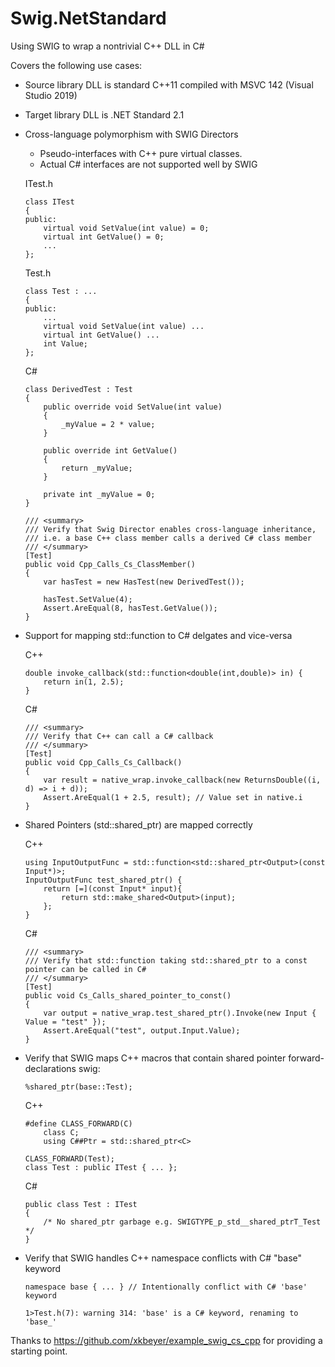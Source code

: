 # Swig.NetStandard
Using SWIG to wrap a nontrivial C++ DLL in C#

Covers the following use cases:

- Source library DLL is standard C++11 compiled with MSVC 142 (Visual Studio 2019)
- Target library DLL is .NET Standard 2.1
- Cross-language polymorphism with SWIG Directors
    - Pseudo-interfaces with C++ pure virtual classes.
    - Actual C# interfaces are not supported well by SWIG
    
    ITest.h
    ``` 
    class ITest 
    {
	public:
        virtual void SetValue(int value) = 0;
        virtual int GetValue() = 0;
        ...
	};
    ``` 
    
    Test.h
    ``` 
	class Test : ...
	{
    public:
        ...
        virtual void SetValue(int value) ...
        virtual int GetValue() ...
        int Value;
	};
    ``` 
    
    C#
    ``` 
    class DerivedTest : Test
    {
        public override void SetValue(int value)
        {
            _myValue = 2 * value;
        }

        public override int GetValue()
        {
            return _myValue;
        }

        private int _myValue = 0;
    }
    ``` 
    
    ``` 
    /// <summary>
    /// Verify that Swig Director enables cross-language inheritance,
    /// i.e. a base C++ class member calls a derived C# class member
    /// </summary>
    [Test]
    public void Cpp_Calls_Cs_ClassMember()
    {
        var hasTest = new HasTest(new DerivedTest());

        hasTest.SetValue(4);
        Assert.AreEqual(8, hasTest.GetValue());
    }
    ``` 

- Support for mapping std::function to C# delgates and vice-versa

    C++
    ``` 
    double invoke_callback(std::function<double(int,double)> in) {
        return in(1, 2.5);
    }
    ``` 
    
    C#
    ``` 
    /// <summary>
    /// Verify that C++ can call a C# callback
    /// </summary>
    [Test]
    public void Cpp_Calls_Cs_Callback()
    {
        var result = native_wrap.invoke_callback(new ReturnsDouble((i, d) => i + d));
        Assert.AreEqual(1 + 2.5, result); // Value set in native.i
    }
    ``` 

- Shared Pointers (std::shared_ptr) are mapped correctly

    C++
    ``` 
    using InputOutputFunc = std::function<std::shared_ptr<Output>(const Input*)>;
    InputOutputFunc test_shared_ptr() {
        return [=](const Input* input){
            return std::make_shared<Output>(input);
        };
    }
    ``` 

    C#
    ``` 
    /// <summary>
    /// Verify that std::function taking std::shared_ptr to a const pointer can be called in C#
    /// </summary>
    [Test]
    public void Cs_Calls_shared_pointer_to_const()
    {
        var output = native_wrap.test_shared_ptr().Invoke(new Input { Value = "test" });
        Assert.AreEqual("test", output.Input.Value);
    }
    ``` 

- Verify that SWIG maps C++ macros that contain shared pointer forward-declarations
    swig:
    ``` 
    %shared_ptr(base::Test);
    ``` 
    
    C++
    ``` 
    #define CLASS_FORWARD(C)
        class C;
        using C##Ptr = std::shared_ptr<C>

	CLASS_FORWARD(Test);
	class Test : public ITest {	... };
    ``` 

    C#
    ``` 
    public class Test : ITest 
    { 
        /* No shared_ptr garbage e.g. SWIGTYPE_p_std__shared_ptrT_Test */ 
    }
    ``` 

- Verify that SWIG handles C++ namespace conflicts with C# "base" keyword

    ``` 
    namespace base { ... } // Intentionally conflict with C# 'base' keyword
    ``` 
    
    ``` 
    1>Test.h(7): warning 314: 'base' is a C# keyword, renaming to 'base_'
    ``` 

Thanks to https://github.com/xkbeyer/example_swig_cs_cpp for providing a starting point.
